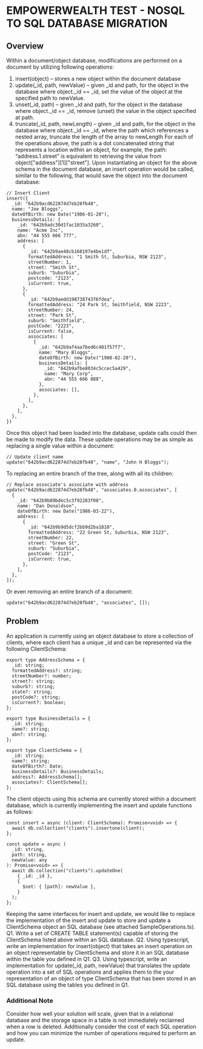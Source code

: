 # EMPOWERWEALTH TEST - NOSQL TO SQL DATABASE MIGRATION

## Overview

Within a document/object database, modifications are performed on a document by utilizing following operations:

1. insert(object) – stores a new object within the document database
2. update(\_id, path, newValue) – given \_id and path, for the object in the database where object.\_id == \_id, set the value of the object at the specified path to newValue.
3. unset(\_id, path) – given \_id and path, for the object in the database where object.\_id == \_id, remove (unset) the value in the object specified at path.
4. truncate(\_id, path, newLength) – given \_id and path, for the object in the database where object.\_id == \_id, where the path which references a nested array, truncate the length of the array to newLength For each of the operations above, the path is a dot concatenated string that represents a location within an object, for example, the path: “address.1.street” is equivalent to retrieving the value from object["address"][1]["street"].
   Upon instantiating an object for the above schema in the document database, an insert operation would be called, similar to the following, that would save the object into the document database:

```
// Insert Client
insert({
  _id: "642b9acd622874d7eb28fb48",
  name: "Joe Bloggs",
  dateOfBirth: new Date("1986-01-20"),
  businessDetails: {
    _id: "642b9adc30d1fac1035a3260",
    name: "Acme Inc",
    abn: "44 555 666 777",
    address: [
      {
        _id: "642b9ae48cb168197e4be1df",
        formattedAddress: "1 Smith St, Suburbia, NSW 2123",
        streetNumber: 1,
        street: "Smith St",
        suburb: "Suburbia",
        postcode: "2123",
        isCurrent: true,
      },
      {
        _id: "642b9aedd19873874376fdea",
        formattedAddress: "24 Park St, Smithfield, NSW 2223",
        streetNumber: 24,
        street: "Park St",
        suburb: "Smithfield",
        postCode: "2223",
        isCurrent: false,
        associates: [
          {
            _id: "642b9af4aa7bed6c401f57f7",
            name: "Mary Bloggs",
            dateOfBirth: new Date("1988-02-20"),
            businessDetails: {
              _id: "642b9afbe8034c5ccec5a429",
              name: "Mary Corp",
              abn: "44 555 666 888",
            },
            associates: [],
          },
        ],
      },
    ],
  },
})
```

Once this object had been loaded into the database, update calls could then be made to modify the data.
These update operations may be as simple as replacing a single value within a document:

```
// Update client name
update("642b9acd622874d7eb28fb48", "name", "John H Bloggs");
```

To replacing an entire branch of the tree, along with all its children:

```
// Replace associate's associate with address
update("642b9acd622874d7eb28fb48", "associates.0.associates", [
  {
    _id: "642b9b89bdec5c3f92283f08",
    name: "Dan Donaldson",
    dateOfBirth: new Date("1986-03-22"),
    address: [
      {
        _id: "642b9b9d5dcf2bb9d2ba1818",
        formattedAddress: "22 Green St, Suburbia, NSW 2123",
        streetNumber: 22,
        street: "Green St",
        suburb: "Suburbia",
        postCode: "2123",
        isCurrent: true,
      },
    ],
  },
]);
```

Or even removing an entire branch of a document:

```
update("642b9acd622874d7eb28fb48", "associates", []);
```

## Problem

An application is currently using an object database to store a collection of clients, where each client has a
unique \_id and can be represented via the following ClientSchema:

```
export type AddressSchema = {
  _id: string;
  formattedAddress?: string;
  streetNumber?: number;
  street?: string;
  suburb?: string;
  state?: string;
  postCode?: string;
  isCurrent?: boolean;
};

export type BusinessDetails = {
  _id: string;
  name?: string;
  abn?: string;
};

export type ClientSchema = {
  _id: string;
  name?: string;
  dateOfBirth?: Date;
  businessDetails?: BusinessDetails;
  address?: AddressSchema[];
  associates?: ClientSchema[];
};
```

The client objects using this schema are currently stored within a document database, which is currently implementing the insert and update functions as follows:

```
const insert = async (client: ClientSchema): Promise<void> => {
  await db.collection("clients").insertone(client);
};

const update = async (
  _id: string,
  path: string,
  newValue: any
): Promise<void> => {
  await db.collection("clients").updateOne(
    { _id: _id },
    {
      $set: { [path]: newValue },
    }
  );
};
```

Keeping the same interfaces for insert and update, we would like to replace the implementation of the insert and update to store and update a ClientSchema object an SQL database (see attached SampleOperations.ts).
Q1. Write a set of CREATE TABLE statement(s) capable of storing the ClientSchema listed above within an SQL database.
Q2. Using typescript, write an implementation for insert(object) that takes an insert operation on an object representable by ClientSchema and store it in an SQL database within the table you defined in Q1.
Q3. Using typescript, write an implementation for update(\_id, path, newValue) that translates the update operation into a set of SQL operations and applies them to the your representation of an object of type ClientSchema that has been stored in an SQL database using the tables you defined in Q1.

### Additional Note

Consider how well your solution will scale, given that in a relational database and the storage
space in a table is not immediately reclaimed when a row is deleted. Additionally consider the cost of each SQL
operation and how you can minimize the number of operations required to perform an update.
